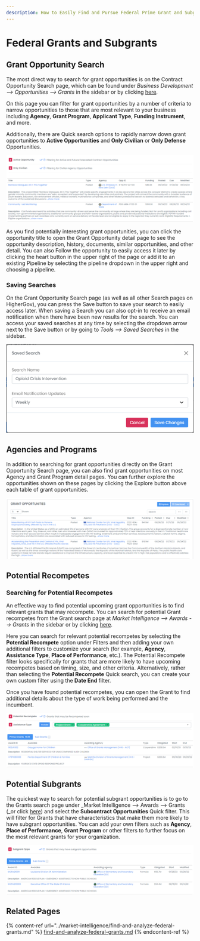 ```yaml
---
description: How to Easily Find and Pursue Federal Prime Grant and Subgrant Opportunities
---
```


# Federal Grants and Subgrants

## Grant Opportunity Search

The most direct way to search for grant opportunities is on the Contract Opportunity Search page, which can be found under _Business Development --> Opportunities --> Grants_ in the sidebar or by clicking [here](https://www.highergov.com/grant-opportunity/).

On this page you can filter for grant opportunities by a number of criteria to narrow opportunities to those that are most relevant to your business including **Agency**, **Grant Program**, **Applicant Type**, **Funding Instrument**, and more. &#x20;

Additionally, there are Quick search options to rapidly narrow down grant opportunities to **Active Opportunities** and **Only Civilian** or **Only Defense** Opportunities.&#x20;

![](<../.gitbook/assets/filtered opps.png>)

As you find potentially interesting grant opportunities, you can click the opportunity title to open the Grant Opportunity detail page to see the opportunity description, history, documents, similar opportunities, and other detail.  You can also Follow the opportunity to easily access it later by clicking the heart button in the upper right of the page or add it to an existing Pipeline by selecting the pipeline dropdown in the upper right and choosing a pipeline.&#x20;

### Saving Searches

On the Grant Opportunity Search page (as well as all other Search pages on HigherGov), you can press the Save button to save your search to easily access later.  When saving a Search you can also opt-in to receive an email notification when there have been new results for the search.  You can access your saved searches at any time by selecting the dropdown arrow next to the Save button or by going to _Tools --> Saved Searches_ in the sidebar.&#x20;

![](<../.gitbook/assets/saved search.png>)

## Agencies and Programs

In addition to searching for grant opportunities directly on the Grant Opportunity Search page, you can also find grant opportunities on most Agency and Grant Program detail pages.  You can further explore the opportunities shown on these pages by clicking the Explore button above each table of grant opportunities.&#x20;

![](<../.gitbook/assets/grant opps (1).png>)

## Potential Recompetes

### Searching for Potential Recompetes

An effective way to find potential upcoming grant opportunities is to find relevant grants that may recompete.  You can search for potential Grant recompetes from the Grant search page at _Market Intelligence --> Awards --> Grants_ in the sidebar or by clicking [here](https://www.highergov.com/grant/). &#x20;

Here you can search for relevant potential recompetes by selecting the **Potential Recompete** option under Filters and then adding your own additional filters to customize your search (for example, **Agency**, **Assistance Type**, **Place of Performance**, etc.).  The Potential Recompete filter looks specifically for grants that are more likely to have upcoming recompetes based on timing, size, and other criteria.  Alternatively, rather than selecting the **Potential Recompete** Quick search, you can create your own custom filter using the **Date End** filter.

Once you have found potential recompetes, you can open the Grant to find additional details about the type of work being performed and the incumbent.

![](<../.gitbook/assets/potential recompete.png>)

## Potential Subgrants

The quickest way to search for potential subgrant opportunities is to go to the Grants search page under _Market Intelligence --> Awards --> Grants (_or click [here](https://www.highergov.com/grant/)) and select the **Subcontract Opportunities** Quick filter. This will filter for Grants that have characteristics that make them more likely to have subgrant opportunities.  You can add your own filters such as **Agency**, **Place of Performance**, **Grant Program** or other filters to further focus on the most relevant grants for your organization.

![](<../.gitbook/assets/subgrant opps.png>)

## Related Pages

{% content-ref url="../market-intelligence/find-and-analyze-federal-grants.md" %}
[find-and-analyze-federal-grants.md](../market-intelligence/find-and-analyze-federal-grants.md)
{% endcontent-ref %}
